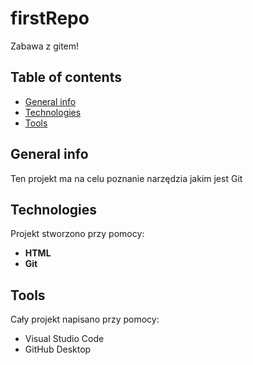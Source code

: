 # firstRepo
Zabawa z gitem!

## Table of contents
* [General info](#general-info)
* [Technologies](#technologies)
* [Tools](#tools)

## General info
Ten projekt ma na celu poznanie narzędzia jakim jest Git

## Technologies
Projekt stworzono przy pomocy:
* **HTML**
* **Git**

## Tools
Cały projekt napisano przy pomocy:
* Visual Studio Code
* GitHub Desktop
